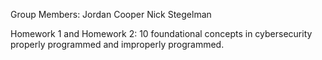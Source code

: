 Group Members:
Jordan Cooper
Nick Stegelman

Homework 1 and Homework 2:
10 foundational concepts in cybersecurity properly programmed and improperly programmed.
